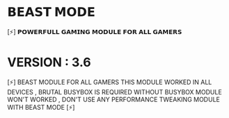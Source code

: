 # 𝗕𝗘𝗔𝗦𝗧 𝗠𝗢𝗗𝗘

[⚡] 𝗣𝗢𝗪𝗘𝗥𝗙𝗨𝗟𝗟 𝗚𝗔𝗠𝗜𝗡𝗚 𝗠𝗢𝗗𝗨𝗟𝗘 𝗙𝗢𝗥 𝗔𝗟𝗟 𝗚𝗔𝗠𝗘𝗥𝗦
# VERSION : 3.6

[⚡] BEAST MODULE FOR ALL GAMERS THIS MODULE WORKED IN ALL DEVICES , BRUTAL BUSYBOX IS REQUIRED WITHOUT BUSYBOX MODULE WON'T WORKED , DON'T USE ANY PERFORMANCE TWEAKING MODULE WITH BEAST MODE [⚡]
